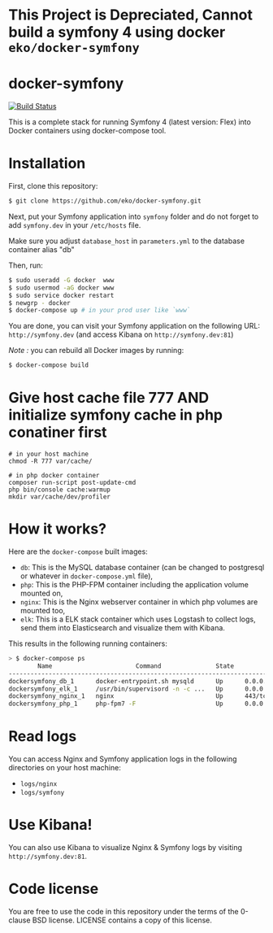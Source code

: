 


# This Project is Depreciated, Cannot build a symfony 4 using docker `eko/docker-symfony`










docker-symfony
==============

[![Build Status](https://secure.travis-ci.org/eko/docker-symfony.png?branch=master)](http://travis-ci.org/eko/docker-symfony)


This is a complete stack for running Symfony 4 (latest version: Flex) into Docker containers using docker-compose tool.

# Installation

First, clone this repository:

```bash
$ git clone https://github.com/eko/docker-symfony.git
```

Next, put your Symfony application into `symfony` folder and do not forget to add `symfony.dev` in your `/etc/hosts` file.

Make sure you adjust `database_host` in `parameters.yml` to the database container alias "db"

Then, run:

```bash
$ sudo useradd -G docker  www
$ sudo usermod -aG docker www
$ sudo service docker restart
$ newgrp - docker
$ docker-compose up # in your prod user like `www`
```

You are done, you can visit your Symfony application on the following URL: `http://symfony.dev` (and access Kibana on `http://symfony.dev:81`)

_Note :_ you can rebuild all Docker images by running:

```bash
$ docker-compose build
```

# Give host cache file 777 AND initialize symfony cache in php conatiner first

```
# in your host machine
chmod -R 777 var/cache/
```

```
# in php docker container
composer run-script post-update-cmd
php bin/console cache:warmup
mkdir var/cache/dev/profiler
```

# How it works?

Here are the `docker-compose` built images:

* `db`: This is the MySQL database container (can be changed to postgresql or whatever in `docker-compose.yml` file),
* `php`: This is the PHP-FPM container including the application volume mounted on,
* `nginx`: This is the Nginx webserver container in which php volumes are mounted too,
* `elk`: This is a ELK stack container which uses Logstash to collect logs, send them into Elasticsearch and visualize them with Kibana.

This results in the following running containers:

```bash
> $ docker-compose ps
        Name                       Command               State              Ports
--------------------------------------------------------------------------------------------
dockersymfony_db_1      docker-entrypoint.sh mysqld      Up      0.0.0.0:3306->3306/tcp
dockersymfony_elk_1     /usr/bin/supervisord -n -c ...   Up      0.0.0.0:81->80/tcp
dockersymfony_nginx_1   nginx                            Up      443/tcp, 0.0.0.0:80->80/tcp
dockersymfony_php_1     php-fpm7 -F                      Up      0.0.0.0:9000->9000/tcp
```

# Read logs

You can access Nginx and Symfony application logs in the following directories on your host machine:

* `logs/nginx`
* `logs/symfony`

# Use Kibana!

You can also use Kibana to visualize Nginx & Symfony logs by visiting `http://symfony.dev:81`.

# Code license

You are free to use the code in this repository under the terms of the 0-clause BSD license. LICENSE contains a copy of this license.
